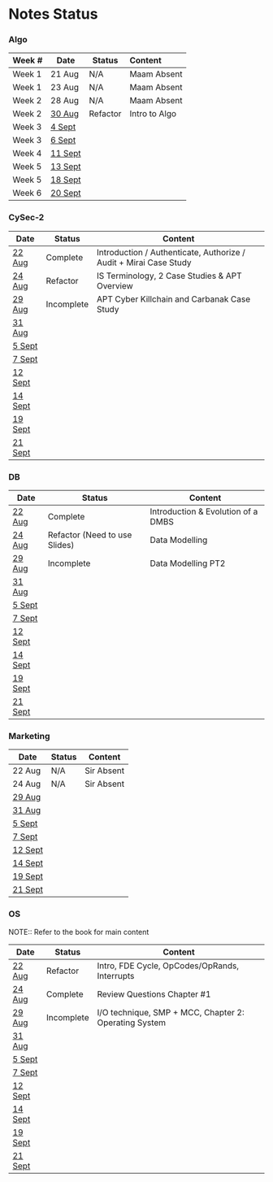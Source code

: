 # Notes Status

### Algo

| Week # | Date                                                       | Status   | Content       |
| ------ | ---------------------------------------------------------- | -------- |:------------- |
| Week 1 | 21 Aug                                                     | N/A      | Maam Absent   |
| Week 1 | 23 Aug                                                     | N/A      | Maam Absent   |
| Week 2 | 28 Aug                                                     | N/A      | Maam Absent   |
| Week 2 | [30 Aug](Algo/Algo%2030%20August,%202023.md)               | Refactor | Intro to Algo |
| Week 3 | [4 Sept](Marketing/Marketing%204%20September,%202023.md)   |          |               |
| Week 3 | [6 Sept](Marketing/Marketing%206%20September,%202023.md)   |          |               |
| Week 4 | [11 Sept](Marketing/Marketing%2011%20September,%202023.md) |          |               |
| Week 5 | [13 Sept](Marketing/Marketing%2013%20September,%202023.md) |          |               |
| Week 5 | [18 Sept](Marketing/Marketing%2018%20September,%202023.md) |          |               |
| Week 6 | [20 Sept](Marketing/Marketing%2020%20September,%202023.md) |          |               |

### CySec-2

| Date                                                  | Status     | Content                                                            |
| ----------------------------------------------------- | ---------- | ------------------------------------------------------------------ |
| [22 Aug](CySec-2/CySec2%2022%20August,%202023.md)     | Complete   | Introduction / Authenticate, Authorize / Audit  + Mirai Case Study |
| [24 Aug](CySec-2/CySec2%2024%20August,%202023.md)     | Refactor   | IS Terminology, 2 Case Studies & APT Overview                      |
| [29 Aug](CySec-2/CySec2%2029%20August,%202023.md)     | Incomplete | APT Cyber Killchain and Carbanak Case Study                        |
| [31 Aug](CySec-2/CySec2%2031%20August,%202023.md)     |            |                                                                    |
| [5 Sept](CySec-2/CySec2%205%20September,%202023.md)   |            |                                                                    |
| [7 Sept](CySec-2/CySec2%207%20September,%202023.md)   |            |                                                                    |
| [12 Sept](CySec-2/CySec2%2012%20September,%202023.md) |            |                                                                    |
| [14 Sept](CySec-2/CySec2%2014%20September,%202023.md) |            |                                                                    |
| [19 Sept](CySec-2/CySec2%2019%20September,%202023.md) |            |                                                                    |
| [21 Sept](CySec-2/CySec2%2021%20September,%202023.md) |            |                                                                    |

### DB

| Date                                         | Status                        | Content                            |
| -------------------------------------------- | ----------------------------- | ---------------------------------- |
| [22 Aug](DB/DB%2022%20August,%202023.md)     | Complete                      | Introduction & Evolution of a DMBS |
| [24 Aug](DB/DB%2024%20August,%202023.md)     | Refactor (Need to use Slides) | Data Modelling                     |
| [29 Aug](DB/DB%2029%20August,%202023.md)     | Incomplete                    | Data Modelling PT2                 |
| [31 Aug](DB/DB%2031%20August,%202023.md)     |                               |                                    |
| [5 Sept](DB/DB%205%20September,%202023.md)   |                               |                                    |
| [7 Sept](DB/DB%207%20September,%202023.md)   |                               |                                    |
| [12 Sept](DB/DB%2012%20September,%202023.md) |                               |                                    |
| [14 Sept](DB/DB%2014%20September,%202023.md) |                               |                                    |
| [19 Sept](DB/DB%2019%20September,%202023.md) |                               |                                    |
| [21 Sept](DB/DB%2021%20September,%202023.md) |                               |                                    |

### Marketing

| Date                                                       | Status | Content    |
| ---------------------------------------------------------- | ------ | ---------- |
| 22 Aug                                                     | N/A    | Sir Absent |
| 24 Aug                                                     | N/A    | Sir Absent |
| [29 Aug](Marketing/Marketing%2029%20August,%202023.md)     |        |            |
| [31 Aug](Marketing/Marketing%2031%20August,%202023.md)     |        |            |
| [5 Sept](Marketing/Marketing%205%20September,%202023.md)   |        |            |
| [7 Sept](Marketing/Marketing%207%20September,%202023.md)   |        |            |
| [12 Sept](Marketing/Marketing%2012%20September,%202023.md) |        |            |
| [14 Sept](Marketing/Marketing%2014%20September,%202023.md) |        |            |
| [19 Sept](Marketing/Marketing%2019%20September,%202023.md) |        |            |
| [21 Sept](Marketing/Marketing%2021%20September,%202023.md) |        |            |

### OS

NOTE:: Refer to the book for main content

| Date                                         | Status     | Content                                               |
| -------------------------------------------- | ---------- | ----------------------------------------------------- |
| [22 Aug](OS/OS%2022%20August,%202023.md)     | Refactor   | Intro, FDE Cycle, OpCodes/OpRands, Interrupts         |
| [24 Aug](OS/OS%2024%20August,%202023.md)     | Complete | Review Questions Chapter #1                                                      |
| [29 Aug](OS/OS%2029%20August,%202023.md)     | Incomplete | I/O technique, SMP + MCC, Chapter 2: Operating System | 
| [31 Aug](OS/OS%2031%20August,%202023.md)     |            |                                                       |
| [5 Sept](OS/OS%205%20September,%202023.md)   |            |                                                       |
| [7 Sept](OS/OS%207%20September,%202023.md)   |            |                                                       |
| [12 Sept](OS/OS%2012%20September,%202023.md) |            |                                                       |
| [14 Sept](OS/OS%2014%20September,%202023.md) |            |                                                       |
| [19 Sept](OS/OS%2019%20September,%202023.md) |            |                                                       |
| [21 Sept](OS/OS%2021%20September,%202023.md) |            |                                                       |
